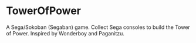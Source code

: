 # TowerOfPower
A Sega/Sokoban (Segaban) game. Collect Sega consoles to build the Tower of Power. Inspired by Wonderboy and Paganitzu.
